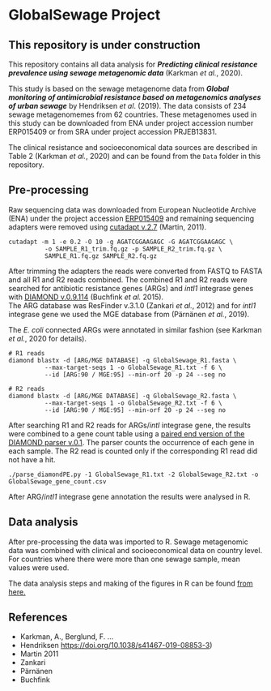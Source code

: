 # GlobalSewage Project

## This repository is under construction

This repository contains all data analysis for ***Predicting clinical resistance prevalence using sewage metagenomic data*** (Karkman _et al._, 2020).

This study is based on the sewage metagenome data from ***Global monitoring of antimicrobial resistance based on metagenomics analyses of urban sewage*** by Hendriksen _et al_. (2019). The data consists of 234 sewage metagenomemes from 62 countries. These metagenomes used in this study can be downloaded from ENA under project accession number ERP015409 or from SRA under project accession PRJEB13831.

The clinical resistance and socioeconomical data sources are described in Table 2 (Karkman _et al._, 2020) and can be found from the `Data` folder in this repository.

## Pre-processing
Raw sequencing data was downloaded from European Nucleotide Archive (ENA) under the project accession [ERP015409](https://www.ebi.ac.uk/ena/browser/view/PRJEB13831) and remaining sequencing adapters were removed using [cutadapt v.2.7](https://cutadapt.readthedocs.io/en/v2.7/) (Martin, 2011).   

```
cutadapt -m 1 -e 0.2 -O 10 -g AGATCGGAAGAGC -G AGATCGGAAGAGC \
          -o SAMPLE_R1_trim.fq.gz -p SAMPLE_R2_trim.fq.gz \
          SAMPLE_R1.fq.gz SAMPLE_R2.fq.gz
```

After trimming the adapters the reads were converted from FASTQ to FASTA and all R1 and R2 reads combined. The combined R1 and R2 reads were searched for antibiotic resistance genes (ARGs) and _intI1_ integrase genes with [DIAMOND v.0.9.114](http://www.diamondsearch.org/index.php) (Buchfink _et al._ 2015).  
The ARG database was ResFinder v.3.1.0 (Zankari _et al._, 2012) and for _intI1_ integrase gene we used the MGE database from (Pärnänen _et al._, 2019).

The _E. coli_ connected ARGs were annotated in similar fashion (see Karkman _et al._, 2020 for details).

```
# R1 reads
diamond blastx -d [ARG/MGE DATABASE] -q GlobalSewage_R1.fasta \
          --max-target-seqs 1 -o GlobalSewage_R1.txt -f 6 \
          --id [ARG:90 / MGE:95] --min-orf 20 -p 24 --seg no

# R2 reads
diamond blastx -d [ARG/MGE DATABASE] -q GlobalSewage_R2.fasta \
          --max-target-seqs 1 -o GlobalSewage_R2.txt -f 6 \
          --id [ARG:90 / MGE:95] --min-orf 20 -p 24 --seg no
```

After searching R1 and R2 reads for ARGs/_intI_ integrase gene, the results were combined to a gene count table using a [paired end version of the DIAMOND parser v.0.1](https://github.com/karkman/parse_diamond).
The parser counts the occurrence of each gene in each sample. The R2 read is counted only if the corresponding R1 read did not have a hit.  

```
./parse_diamondPE.py -1 GlobalSewage_R1.txt -2 GlobalSewage_R2.txt -o GlobalSewage_gene_count.csv
```

After ARG/_intI1_ integrase gene annotation the results were analysed in R.

## Data analysis
After pre-processing the data was imported to R.  Sewage metagenomic data was combined with clinical and socioeconomical data on country level. For countries where there were more than one sewage sample, mean values were used.  

The data analysis steps and making of the figures in R can be found [from here.]( https://karkman.github.io/GlobalSewage/)

## References

- Karkman, A., Berglund, F. ...
- Hendriksen https://doi.org/10.1038/s41467-019-08853-3)
- Martin 2011
- Zankari
- Pärnänen
- Buchfink

